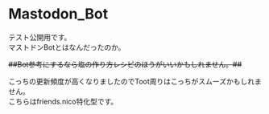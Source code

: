 # Mastodon_Bot	
テスト公開用です。	
マストドンBotとはなんだったのか。	
	
<s>##Bot参考にするなら塩の作り方レシピのほうがいいかもしれません。##</s>	

こっちの更新頻度が高くなりましたのでToot周りはこっちがスムーズかもしれません。	
こちらはfriends.nico特化型です。
